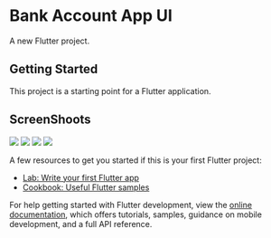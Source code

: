 # Bank Account App UI

A new Flutter project.

## Getting Started

This project is a starting point for a Flutter application.

## ScreenShoots

<img src="Screenshot_1719685250.png"/> <img src="Screenshot_1719685225.png"/> <img src="Screenshot_1719685173.png"/> <img src="Screenshot_1719683650.png"/>

A few resources to get you started if this is your first Flutter project:

- [Lab: Write your first Flutter app](https://docs.flutter.dev/get-started/codelab)
- [Cookbook: Useful Flutter samples](https://docs.flutter.dev/cookbook)

For help getting started with Flutter development, view the
[online documentation](https://docs.flutter.dev/), which offers tutorials,
samples, guidance on mobile development, and a full API reference.
